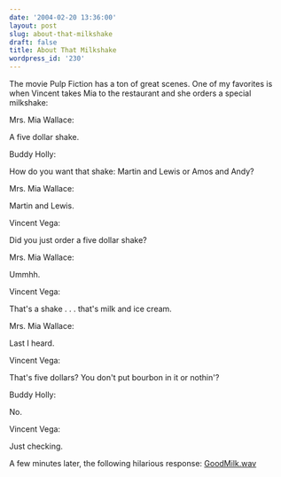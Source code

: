 ```yaml
---
date: '2004-02-20 13:36:00'
layout: post
slug: about-that-milkshake
draft: false
title: About That Milkshake
wordpress_id: '230'
---
```


The movie Pulp Fiction has a ton of great scenes. One of my favorites is when Vincent takes Mia to the restaurant and she orders a special milkshake:









Mrs. Mia Wallace:


A five dollar shake.






Buddy Holly:


How do you want that shake: Martin and Lewis or Amos and Andy?






Mrs. Mia Wallace:


Martin and Lewis.






Vincent Vega:


Did you just order a five dollar shake?






Mrs. Mia Wallace:


Ummhh.






Vincent Vega:


That's a shake . . . that's milk and ice cream.






Mrs. Mia Wallace:


Last I heard.






Vincent Vega:


That's five dollars? You don't put bourbon in it or nothin'?






Buddy Holly:


No.





Vincent Vega:


Just checking.



  

A few minutes later, the following hilarious response: [GoodMilk.wav](documents/goodmilk.wav)

